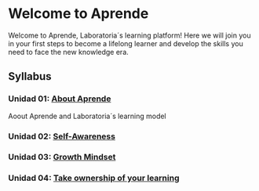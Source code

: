 # Welcome to Aprende

Welcome to Aprende, Laboratoria´s learning platform! Here we will join you in
your first steps to become a lifelong learner and develop the skills you need
to face the new knowledge era.


## Syllabus

### Unidad 01: [About Aprende](01-about-aprende)

Aoout Aprende and Laboratoria´s learning model

### Unidad 02: [Self-Awareness](02-self-awareness)


### Unidad 03: [Growth Mindset](03-growth-mindset)


### Unidad 04: [Take ownership of your learning](04-ownership-of-your-learning)
